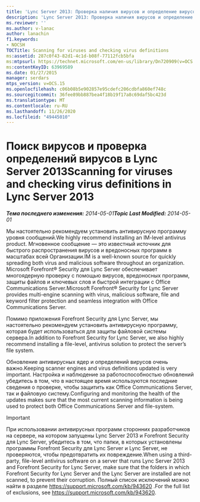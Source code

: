 ```yaml
---
title: 'Lync Server 2013: Проверка наличия вирусов и определение вирусов'
description: 'Lync Server 2013: Проверка наличия вирусов и определение вирусов.'
ms.reviewer: ''
ms.author: v-lanac
author: lanachin
f1.keywords:
- NOCSH
TOCTitle: Scanning for viruses and checking virus definitions
ms:assetid: 287c0f43-82d1-4c1d-b08f-77112fcb5bfa
ms:mtpsurl: https://technet.microsoft.com/en-us/library/Dn720909(v=OCS.15)
ms:contentKeyID: 63969589
ms.date: 01/27/2015
manager: serdars
mtps_version: v=OCS.15
ms.openlocfilehash: c06b08b5e902857e95cdefc206cdbfa860ef748c
ms.sourcegitcommit: 36fee89bb887bea4f18b19f17a8c69daf5bc423d
ms.translationtype: MT
ms.contentlocale: ru-RU
ms.lasthandoff: 11/26/2020
ms.locfileid: "49445010"
---
```

# <a name="scanning-for-viruses-and-checking-virus-definitions-in-lync-server-2013"></a><span data-ttu-id="5b7ea-103">Поиск вирусов и проверка определений вирусов в Lync Server 2013</span><span class="sxs-lookup"><span data-stu-id="5b7ea-103">Scanning for viruses and checking virus definitions in Lync Server 2013</span></span>

<div data-xmlns="http://www.w3.org/1999/xhtml">

<div class="topic" data-xmlns="http://www.w3.org/1999/xhtml" data-msxsl="urn:schemas-microsoft-com:xslt" data-cs="https://msdn.microsoft.com/">

<div data-asp="https://msdn2.microsoft.com/asp">



</div>

<div id="mainSection">

<div id="mainBody"><span data-ttu-id="5b7ea-104">

<span> </span></span><span class="sxs-lookup"><span data-stu-id="5b7ea-104">

<span> </span></span></span>

<span data-ttu-id="5b7ea-105">_**Тема последнего изменения:** 2014-05-01_</span><span class="sxs-lookup"><span data-stu-id="5b7ea-105">_**Topic Last Modified:** 2014-05-01_</span></span>

<span data-ttu-id="5b7ea-106">Мы настоятельно рекомендуем установить антивирусную программу уровня сообщений.</span><span class="sxs-lookup"><span data-stu-id="5b7ea-106">We highly recommend installing an IM-level antivirus product.</span></span> <span data-ttu-id="5b7ea-107">Мгновенное сообщение — это известный источник для быстрого распространения вирусов и вредоносных программ в масштабах всей Организации.</span><span class="sxs-lookup"><span data-stu-id="5b7ea-107">IM is a well-known source for quickly spreading both virus and malicious software throughout an organization.</span></span> <span data-ttu-id="5b7ea-108">Microsoft Forefront® Security для Lync Server обеспечивает многоядерную проверку с помощью вирусов, вредоносных программ, защиты файлов и ключевых слов и быстрой интеграции с Office Communications Server.</span><span class="sxs-lookup"><span data-stu-id="5b7ea-108">Microsoft Forefront® Security for Lync Server provides multi-engine scanning with virus, malicious software, file and keyword filter protection and seamless integration with Office Communications Server.</span></span>

<span data-ttu-id="5b7ea-109">Помимо приложения Forefront Security для Lync Server, мы настоятельно рекомендуем установить антивирусную программу, которая будет использоваться для защиты файловой системы сервера.</span><span class="sxs-lookup"><span data-stu-id="5b7ea-109">In addition to Forefront Security for Lync Server, we also highly recommend installing a file-level, antivirus solution to protect the server’s file system.</span></span>

<span data-ttu-id="5b7ea-110">Обновление антивирусных ядер и определений вирусов очень важно.</span><span class="sxs-lookup"><span data-stu-id="5b7ea-110">Keeping scanner engines and virus definitions updated is very important.</span></span> <span data-ttu-id="5b7ea-111">Настройка и наблюдение за работоспособностью обновлений убедитесь в том, что в настоящее время используются последние сведения о проверке, чтобы защитить как Office Communications Server, так и файловую систему.</span><span class="sxs-lookup"><span data-stu-id="5b7ea-111">Configuring and monitoring the health of the updates makes sure that the most current scanning information is being used to protect both Office Communications Server and file-system.</span></span>

<div>


> [!IMPORTANT]  
> <span data-ttu-id="5b7ea-112">При использовании антивирусных программ сторонних разработчиков на сервере, на котором запущены Lync Server 2013 и Forefront Security для Lync Server, убедитесь в том, что папки, в которых установлены программы Forefront Security для Lync Server и Lync Server, не проверяются, чтобы предотвратить их повреждение.</span><span class="sxs-lookup"><span data-stu-id="5b7ea-112">When using a third-party, file-level antivirus software on a server that runs Lync Server 2013 and Forefront Security for Lync Server, make sure that the folders in which Forefront Security for Lync Server and the Lync Server are installed are not scanned, to prevent their corruption.</span></span> <span data-ttu-id="5b7ea-113">Полный список исключений можно найти в разделе <A class=uri href="https://support.microsoft.com/kb/943620">https://support.microsoft.com/kb/943620</A> .</span><span class="sxs-lookup"><span data-stu-id="5b7ea-113">For the full list of exclusions, see <A class=uri href="https://support.microsoft.com/kb/943620">https://support.microsoft.com/kb/943620</A>.</span></span>



<span data-ttu-id="5b7ea-114"></div>

</div>

<span> </span>

</div>

</div>

</span><span class="sxs-lookup"><span data-stu-id="5b7ea-114"></div>

</div>

<span> </span>

</div>

</div>

</span></span></div>

